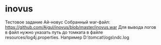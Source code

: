 # inovus
Тестовое задание Ай-новус
Собранный war-файл: https://github.com/Aigul/inovus/blob/master/inovus.war
Для вывода логов в файл нужно указать путь до томката в файле resources/log4j.properties. Например D:\\tomcat\\logs\\ndc.log